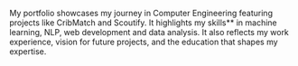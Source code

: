 
My portfolio showcases my journey in Computer Engineering featuring projects like CribMatch and Scoutify. It highlights my skills** in machine learning, NLP, web development and data analysis. It also reflects my work experience, vision for future projects, and the education that shapes my expertise.
